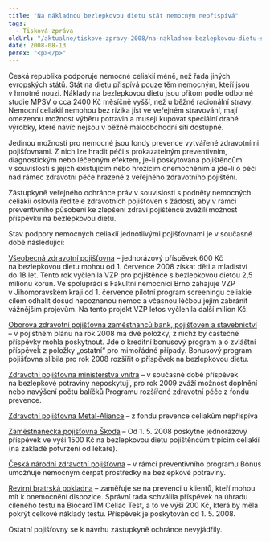 ```yaml
---
title: "Na nákladnou bezlepkovou dietu stát nemocným nepřispívá"
tags:
  - Tisková zpráva
oldUrl: "/aktualne/tiskove-zpravy-2008/na-nakladnou-bezlepkovou-dietu-stat-nemocnym-neprispiva"
date: 2008-08-13
perex: "<p></p>"
---
```


<!-- imported from the old website -->

<p class="Nadpis1 perex">Česká republika podporuje nemocné celiakií méně, než řada jiných evropských států. Stát na dietu přispívá pouze těm nemocným, kteří jsou v hmotné nouzi. Náklady na bezlepkovou dietu jsou přitom podle odborné studie MPSV o cca 2400 Kč měsíčně vyšší, než u běžné racionální stravy. Nemocní celiakií nemohou bez rizika jíst ve veřejném stravování, mají omezenou možnost výběru potravin a musejí kupovat speciální drahé výrobky, které navíc nejsou v běžné maloobchodní síti dostupné.</p><p class="Normln-web">Jedinou možností pro nemocné jsou fondy prevence vytvářené zdravotními pojišťovnami. Z nich lze hradit péči s prokazatelným preventivním, diagnostickým nebo léčebným efektem, je-li poskytována pojištěncům v souvislosti s jejich existujícím nebo hrozícím onemocněním a jde-li o péči nad rámec zdravotní péče hrazené z veřejného zdravotního pojištění.</p><p class="Normln-web">Zástupkyně veřejného ochránce práv v souvislosti s podněty nemocných celiakií oslovila ředitele zdravotních pojišťoven s žádostí, aby v rámci preventivního působení ke zlepšení zdraví pojištěnců zvážili možnost příspěvku na bezlepkovou dietu.</p><p class="Normln-web">Stav podpory nemocných celiakií jednotlivými pojišťovnami je v současné době následující:</p><p class="Normln-web"><span style="TEXT-DECORATION: underline">Všeobecná zdravotní pojišťovna</span> – jednorázový příspěvek 600 Kč na bezlepkovou dietu mohou od 1. července 2008 získat děti a mladiství do 18 let. Tento rok vyčlenila VZP pro pojištěnce s bezlepkovou dietou 2,5 milionu korun. Ve spolupráci s Fakultní nemocnicí Brno zahajuje VZP v Jihomoravském kraji od 1. července pilotní program screeningu celiakie cílem odhalit dosud nepoznanou nemoc a včasnou léčbou jejím zabránit vážnějším projevům. Na tento projekt VZP letos vyčlenila další milion Kč.</p><p class="Normln-web"><span style="TEXT-DECORATION: underline">Oborová zdravotní pojišťovna zaměstnanců bank, pojišťoven a stavebnictví</span> – v pojistném plánu na rok 2008 má dvě položky, z nichž by částečné příspěvky mohla poskytnout. Jde o kreditní bonusový program a o zvláštní příspěvek z položky „ostatní“ pro mimořádné případy. Bonusový program pojišťovna slíbila pro rok 2008 rozšířit o příspěvek na bezlepkovou dietu.</p><p class="Normln-web"><span style="TEXT-DECORATION: underline">Zdravotní pojišťovna ministerstva vnitra</span> – v současné době příspěvek na bezlepkové potraviny neposkytují, pro rok 2009 zváží možnost doplnění nebo navýšení počtu balíčků Programu rozšířené zdravotní péče z fondu prevence.</p><p class="Normln-web"><span style="TEXT-DECORATION: underline">Zdravotní pojišťovna Metal-Aliance</span> – z fondu prevence celiakům nepřispívá</p><p class="Normln-web"><span style="TEXT-DECORATION: underline">Zaměstnanecká pojišťovna Škoda</span> – Od 1. 5. 2008 poskytne jednorázový příspěvek ve výši 1500 Kč na bezlepkovou dietu pojištěncům trpícím celiakií (na základě potvrzení od lékaře).</p><p class="Normln-web"><span style="TEXT-DECORATION: underline">Česká národní zdravotní pojišťovna</span> – v rámci preventivního programu Bonus umožňuje nemocným čerpat prostředky na bezlepkové potraviny.</p><p class="Normln-web"><span style="TEXT-DECORATION: underline">Revírní bratrská pokladna</span> – zaměřuje se na prevenci u klientů, kteří mohou mít k onemocnění dispozice. Správní rada schválila příspěvek na úhradu cíleného testu na BiocardTM Celiac Test, a to ve výši 200 Kč, která by měla pokrýt celkové náklady testu. Příspěvek je poskytován od 1. 5. 2008.</p><p class="Normln-web">Ostatní pojišťovny se k návrhu zástupkyně ochránce nevyjádřily.</p><p class="Normln-web"> </p><p class="Normln"> </p>
